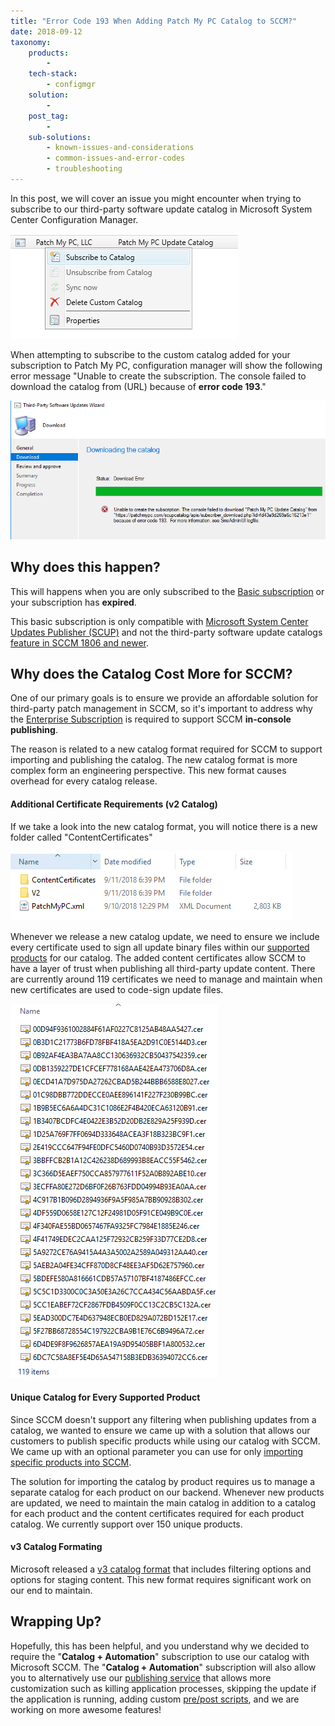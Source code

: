 ```yaml
---
title: "Error Code 193 When Adding Patch My PC Catalog to SCCM?"
date: 2018-09-12
taxonomy:
    products:
        - 
    tech-stack:
        - configmgr
    solution:
        - 
    post_tag:
        - 
    sub-solutions:
        - known-issues-and-considerations
        - common-issues-and-error-codes
        - troubleshooting
---
```


In this post, we will cover an issue you might encounter when trying to subscribe to our third-party software update catalog in Microsoft System Center Configuration Manager.

![](../../_images/third-party-catalog-patchmypc-in-sccm-subscribe.png)

When attempting to subscribe to the custom catalog added for your subscription to Patch My PC, configuration manager will show the following error message "Unable to create the subscription. The console failed to download the catalog from (URL) because of **error code 193**."

![](../../_images/third-party-catalog-patchmypc-in-sccm-error-193.png)

## Why does this happen?

This will happens when you are only subscribed to the [Basic subscription](/frequently-asked-questions#subscription-comparisons) or your subscription has **expired**.

This basic subscription is only compatible with [Microsoft System Center Updates Publisher (SCUP)](/scup-setup-documentation) and not the third-party software update catalogs [feature in SCCM 1806 and newer](https://docs.microsoft.com/en-us/mem/configmgr/sum/deploy-use/third-party-software-updates#add-a-custom-catalog).

## Why does the Catalog Cost More for SCCM?

One of our primary goals is to ensure we provide an affordable solution for third-party patch management in SCCM, so it's important to address why the [Enterprise Subscription](/frequently-asked-questions#subscription-comparisons) is required to support SCCM **in-console publishing**.

The reason is related to a new catalog format required for SCCM to support importing and publishing the catalog. The new catalog format is more complex form an engineering perspective. This new format causes overhead for every catalog release.

#### **Additional Certificate Requirements (v2 Catalog)**

If we take a look into the new catalog format, you will notice there is a new folder called "ContentCertificates"

![](../../_images/third-party-catalog-patchmypc-in-sccm-contentcertificates.png)

Whenever we release a new catalog update, we need to ensure we include every certificate used to sign all update binary files within our [supported products](/supported-products) for our catalog. The added content certificates allow SCCM to have a layer of trust when publishing all third-party update content. There are currently around 119 certificates we need to manage and maintain when new certificates are used to code-sign update files.

![](../../_images/third-party-catalog-patchmypc-in-sccm-certificates.png)

#### **Unique Catalog for Every Supported Product**

Since SCCM doesn't support any filtering when publishing updates from a catalog, we wanted to ensure we came up with a solution that allows our customers to publish specific products while using our catalog with SCCM. We came up with an optional parameter you can use for only [importing specific products into SCCM](/selectively-choose-products-to-publish-patch-my-pc-update-catalog).

The solution for importing the catalog by product requires us to manage a separate catalog for each product on our backend. Whenever new products are updated, we need to maintain the main catalog in addition to a catalog for each product and the content certificates required for each product catalog. We currently support over 150 unique products.

#### **v3 Catalog Formating**

Microsoft released a [v3 catalog format](https://docs.microsoft.com/en-us/mem/configmgr/sum/deploy-use/third-party-software-updates#new-subscription-to-a-third-party-v3-catalog) that includes filtering options and options for staging content. This new format requires significant work on our end to maintain.

## Wrapping Up?

Hopefully, this has been helpful, and you understand why we decided to require the "**Catalog + Automation**" subscription to use our catalog with Microsoft SCCM. The "**Catalog + Automation**" subscription will also allow you to alternatively use our [publishing service](/introducing-automated-third-party-patch-management-for-microsoft-sccm) that allows more customization such as killing application processes, skipping the update if the application is running, adding custom [pre/post scripts](https://www.youtube.com/watch?v=3vNpV13PxvQ), and we are working on more awesome features!
